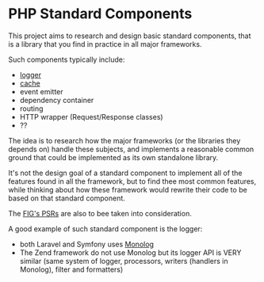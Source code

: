 # PHP Standard Components

This project aims to research and design basic standard components, that is a library that you find in practice in all major frameworks.

Such components typically include:
- [logger](doc/logger.md)
- [cache](doc/cache.md)
- event emitter
- dependency container
- routing
- HTTP wrapper (Request/Response classes)
- ??

The idea is to research how the major frameworks (or the libraries they depends on) handle these subjects, and implements a reasonable common ground that could be implemented as its own standalone library.

It's not the design goal of a standard component to implement all of the features found in all the framework, but to find thee most common features, while thinking about how these framework would rewrite their code to be based on that standard component.

The [FIG's PSRs](http://www.php-fig.org/psr/) are also to bee taken into consideration.

A good example of such standard component is the logger:
- both Laravel and Symfony uses [Monolog](https://github.com/Seldaek/monolog)
- The Zend framework do not use Monolog but its logger API is VERY similar (same system of logger, processors, writers (handlers in Monolog), filter and formatters)
